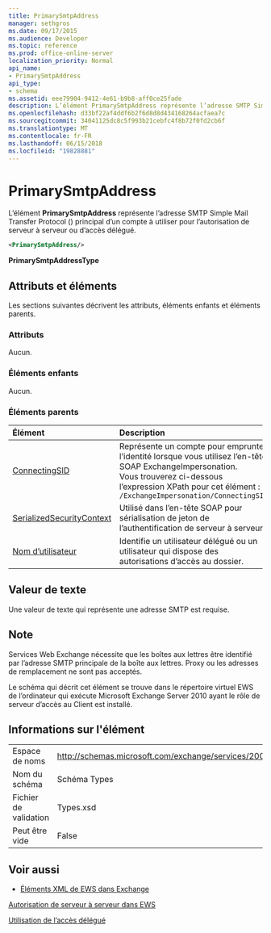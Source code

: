 ```yaml
---
title: PrimarySmtpAddress
manager: sethgros
ms.date: 09/17/2015
ms.audience: Developer
ms.topic: reference
ms.prod: office-online-server
localization_priority: Normal
api_name:
- PrimarySmtpAddress
api_type:
- schema
ms.assetid: eee79904-9412-4e61-b9b8-aff0ce25fade
description: L’élément PrimarySmtpAddress représente l’adresse SMTP Simple Mail Transfer Protocol () principal d’un compte à utiliser pour l’autorisation de serveur à serveur ou d’accès délégué.
ms.openlocfilehash: d33bf22af4ddf6b2f6d8d8d434168264acfaea7c
ms.sourcegitcommit: 34041125dc8c5f993b21cebfc4f8b72f0fd2cb6f
ms.translationtype: MT
ms.contentlocale: fr-FR
ms.lasthandoff: 06/15/2018
ms.locfileid: "19828881"
---
```

# <a name="primarysmtpaddress"></a>PrimarySmtpAddress

L’élément **PrimarySmtpAddress** représente l’adresse SMTP Simple Mail Transfer Protocol () principal d’un compte à utiliser pour l’autorisation de serveur à serveur ou d’accès délégué. 
  
```xml
<PrimarySmtpAddress/>
```

 **PrimarySmtpAddressType**
## <a name="attributes-and-elements"></a>Attributs et éléments

Les sections suivantes décrivent les attributs, éléments enfants et éléments parents.
  
### <a name="attributes"></a>Attributs

Aucun.
  
### <a name="child-elements"></a>Éléments enfants

Aucun.
  
### <a name="parent-elements"></a>Éléments parents

|**Élément**|**Description**|
|:-----|:-----|
|[ConnectingSID](connectingsid.md) <br/> |Représente un compte pour emprunter l’identité lorsque vous utilisez l’en-tête SOAP ExchangeImpersonation.  <br/> Vous trouverez ci-dessous l’expression XPath pour cet élément :  <br/>  `/ExchangeImpersonation/ConnectingSID` <br/> |
|[SerializedSecurityContext](serializedsecuritycontext.md) <br/> |Utilisé dans l’en-tête SOAP pour sérialisation de jeton de l’authentification de serveur à serveur.  <br/> |
|[Nom d’utilisateur](userid.md) <br/> |Identifie un utilisateur délégué ou un utilisateur qui dispose des autorisations d’accès au dossier.  <br/> |
   
## <a name="text-value"></a>Valeur de texte

Une valeur de texte qui représente une adresse SMTP est requise.
  
## <a name="remarks"></a>Note

Services Web Exchange nécessite que les boîtes aux lettres être identifié par l’adresse SMTP principale de la boîte aux lettres. Proxy ou les adresses de remplacement ne sont pas acceptés.
  
Le schéma qui décrit cet élément se trouve dans le répertoire virtuel EWS de l’ordinateur qui exécute Microsoft Exchange Server 2010 ayant le rôle de serveur d’accès au Client est installé.
  
## <a name="element-information"></a>Informations sur l'élément

|||
|:-----|:-----|
|Espace de noms  <br/> |http://schemas.microsoft.com/exchange/services/2006/types  <br/> |
|Nom du schéma  <br/> |Schéma Types  <br/> |
|Fichier de validation  <br/> |Types.xsd  <br/> |
|Peut être vide  <br/> |False  <br/> |
   
## <a name="see-also"></a>Voir aussi



- [Éléments XML de EWS dans Exchange](ews-xml-elements-in-exchange.md)


[Autorisation de serveur à serveur dans EWS](http://msdn.microsoft.com/library/f1610a20-672d-448b-8c00-5b0fbcaf31cb%28Office.15%29.aspx)
  
[Utilisation de l’accès délégué](http://msdn.microsoft.com/library/dfd6b4a3-8fd3-47ba-83c0-52465cb5f3f3%28Office.15%29.aspx)

